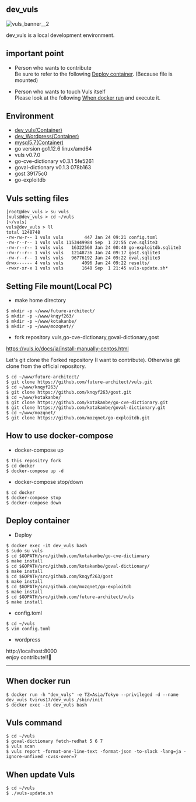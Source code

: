 ## dev_vuls

![vuls_banner__2](https://user-images.githubusercontent.com/5633085/44946049-49397b80-ae2f-11e8-83a1-80c81dd708a8.png)

dev_vuls is a local development environment.  

## important point

- Person who wants to contribute  
Be sure to refer to the following [Deploy container](https://github.com/RVIRUS0817/dev_vuls#deploy-container). (Because file is mounted)  

- Person who wants to touch Vuls itself  
Please look at the following [When docker run](https://github.com/RVIRUS0817/dev_vuls#when-docker-run) and execute it.  

## Environment
- [dev_vuls(Container)](https://cloud.docker.com/repository/docker/tvirus17/dev_vuls)  
- [dev_Wordpress(Container)](https://cloud.docker.com/u/tvirus17/repository/docker/tvirus17/dev_wordpress)  
- [mysql5.7(Container)](https://hub.docker.com/_/mysql?tab=description)  
- go version go1.12.6 linux/amd64  
- vuls v0.7.0   
- go-cve-dictionary v0.3.1 5fe5261
- goval-dictionary v0.1.3 078b163
- gost 39175c0
- go-exploitdb  

## Vuls setting files

```
[root@dev_vuls > su vuls
[vuls@dev_vuls > cd ~/vuls
[~/vuls]
vuls@dev_vuls > ll
total 1248748
-rw-rw-r-- 1 vuls vuls        447 Jan 24 09:21 config.toml
-rw-r--r-- 1 vuls vuls 1153449984 Sep  1 22:55 cve.sqlite3
-rw-r--r-- 1 vuls vuls   16322560 Jan 24 00:40 go-exploitdb.sqlite3
-rw-r--r-- 1 vuls vuls   12148736 Jan 24 09:17 gost.sqlite3
-rw-r--r-- 1 vuls vuls   96776192 Jan 24 09:22 oval.sqlite3
drwx------ 4 vuls vuls       4096 Jan 24 09:22 results/
-rwxr-xr-x 1 vuls vuls       1648 Sep  1 21:45 vuls-update.sh*

```

## Setting File mount(Local PC)

- make home directory
```
$ mkdir -p ~/www/future-architect/
$ mkdir -p ~/www/knqyf263/
$ mkdir -p ~/www/kotakanbe/
$ mkdir -p ~/www/mozqnet//
```

- fork repository vuls,go-cve-dictionary,goval-dictionary,gost

https://vuls.io/docs/ja/install-manually-centos.html


Let's git clone the Forked repository (I want to contribute). Otherwise git clone from the official repository.

```
$ cd ~/www/future-architect/
$ git clone https://github.com/future-architect/vuls.git
$ cd ~/www/knqyf263/
$ git clone https://github.com/knqyf263/gost.git
$ cd ~/www/kotakanbe/
$ git clone https://github.com/kotakanbe/go-cve-dictionary.git
$ git clone https://github.com/kotakanbe/goval-dictionary.git
$ cd ~/www/mozqnet/
$ git clone https://github.com/mozqnet/go-exploitdb.git
```

## How to use docker-compose

- docker-compose up  
```
$ this repositry fork
$ cd docker
$ docker-compose up -d
```

- docker-compose stop/down  
```
$ cd docker
$ docker-compose stop
$ docker-compose down
```

## Deploy container

- Deploy

```
$ docker exec -it dev_vuls bash
$ sudo su vuls
$ cd $GOPATH/src/github.com/kotakanbe/go-cve-dictionary
$ make install
$ cd $GOPATH/src/github.com/kotakanbe/goval-dictionary/
$ make install
$ cd $GOPATH/src/github.com/knqyf263/gost
$ make install
$ cd $GOPATH/src/github.com/mozqnet/go-exploitdb
$ make install
$ cd $GOPATH/src/github.com/future-architect/vuls
$ make install
```
- config.toml
```
$ cd ~/vuls
$ vim config.toml
```
- wordpress

http://localhost:8000  
enjoy contribute!!🤩

----

## When docker run

```
$ docker run -h "dev_vuls" -e TZ=Asia/Tokyo --privileged -d --name dev_vuls tvirus17/dev_vuls /sbin/init
$ docker exec -it dev_vuls bash
```

## Vuls command
```
$ cd ~/vuls
$ goval-dictionary fetch-redhat 5 6 7
$ vuls scan
$ vuls report -format-one-line-text -format-json -to-slack -lang=ja -ignore-unfixed -cvss-over=7
```

## When update Vuls

```
$ cd ~/vuls
$ ./vuls-update.sh
```
